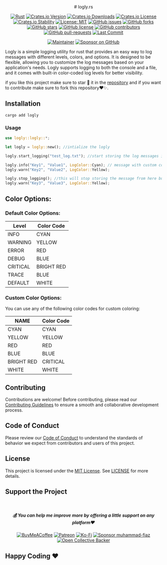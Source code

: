 <div align="center">
# logly.rs

[![Rust](https://github.com/muhammad-fiaz/logly-rs/actions/workflows/rust.yml/badge.svg)](https://github.com/muhammad-fiaz/logly-rs/actions/workflows/rust.yml)
[![Crates.io Version](https://img.shields.io/crates/v/logly)](https://crates.io/crates/logly)
[![Crates.io Downloads](https://img.shields.io/crates/d/logly)](https://crates.io/crates/logly)
[![Crates.io License](https://img.shields.io/crates/l/logly)](https://opensource.org/licenses/MIT)
[![Crates.io Stability](https://img.shields.io/badge/Crates.io%20Stability-Stable-green)](https://crates.io/crates/logly)
[![License: MIT](https://img.shields.io/badge/License-MIT-blue.svg)](https://opensource.org/licenses/MIT)
[![GitHub issues](https://img.shields.io/github/issues/muhammad-fiaz/logly-rs)](https://github.com/muhammad-fiaz/logly-rs/issues)
[![GitHub forks](https://img.shields.io/github/forks/muhammad-fiaz/logly-rs)](http://github.com/muhammad-fiaz/logly-rs/network)
[![GitHub stars](https://img.shields.io/github/stars/muhammad-fiaz/logly-rs)](http://github.com/muhammad-fiaz/logly-rs/stargazers)
[![GitHub license](https://img.shields.io/github/license/muhammad-fiaz/logly-rs)](https://github.com/muhammad-fiaz/logly-rs/blob/master/LICENSE)
[![GitHub contributors](https://img.shields.io/github/contributors/muhammad-fiaz/logly-rs)](https://github.com/muhammad-fiaz/logly-rs/graphs/contributors)
[![GitHub pull-requests](https://img.shields.io/github/issues-pr/muhammad-fiaz/logly-rs)](https://github.com/muhammad-fiaz/logly-rs/pulls)
[![Last Commit](https://img.shields.io/github/last-commit/muhammad-fiaz/logly-rs)](https://github.com/muhammad-fiaz/logly-rs)

[![Maintainer](https://img.shields.io/badge/Maintainer-muhammad--fiaz-blue)](https://github.com/muhammad-fiaz)
[![Sponsor on GitHub](https://img.shields.io/badge/Sponsor%20on%20GitHub-Become%20a%20Sponsor-blue)](https://github.com/sponsors/muhammad-fiaz)

</div>
Logly is a simple logging utility for rust that provides an easy way to log messages with different levels, colors, and options. It is designed to be flexible, allowing you to customize the log messages based on your application's needs. Logly supports logging to both the console and a file, and it comes with built-in color-coded log levels for better visibility.

if you like this project make sure to star 🌟 it in the [repository](https://github.com/muhammad-fiaz/logly-rs/) and if you want to contribute make sure to fork this repository❤✨.

## Installation
```shell
cargo add logly

```
### Usage

```rust
use logly::logly::*;

let logly = logly::new(); //intialize the logly

logly.start_logging("test_log.txt"); //start storing the log messages in txt, make sure to pass to create the file

logly.info("Key1", "Value1", LogColor::Cyan); // message with custom color if you don't want just set it None
logly.warn("Key2", "Value2", LogColor::Yellow);

logly.stop_logging(); //this will stop storing the message from here but it will display
logly.warn("Key3", "Value3", LogColor::Yellow);


```
## Color Options:

### Default Color Options:

| Level    | Color Code      |
| -------- | --------------- |
| INFO     | CYAN            |
| WARNING  | YELLOW          |
| ERROR    | RED             |
| DEBUG    | BLUE            |
| CRITICAL | BRIGHT RED      |
| TRACE    | BLUE            |
| DEFAULT  | WHITE           |

### Custom Color Options:

You can use any of the following color codes for custom coloring:

| NAME     | Color Code      |
|----------| --------------- |
| CYAN      | CYAN            |
| YELLOW   | YELLOW          |
|  RED       | RED             |
|  BLUE      | BLUE            |
| BRIGHT RED | CRITICAL     |
|WHITE   | WHITE           |


## Contributing
Contributions are welcome! Before contributing, please read our [Contributing Guidelines](CONTRIBUTING.md) to ensure a smooth and collaborative development process.

## Code of Conduct

Please review our [Code of Conduct](CODE_OF_CONDUCT.md) to understand the standards of behavior we expect from contributors and users of this project.

## License
This project is licensed under the [MIT License](). See [LICENSE](LICENSE) for more details.

## Support the Project
<br>
<div align="center">

<h5> <strong> 💰 You can help me improve more by offering a little support on any platform❤️</strong></h5>

[![BuyMeACoffee](https://img.shields.io/badge/Buy%20Me%20a%20Coffee-ffdd00?style=for-the-badge&logo=buy-me-a-coffee&logoColor=black)](https://buymeacoffee.com/muhammadfiaz) [![Patreon](https://img.shields.io/badge/Patreon-F96854?style=for-the-badge&logo=patreon&logoColor=white)](https://patreon.com/muhammadfiaz) [![Ko-Fi](https://img.shields.io/badge/Ko--fi-F16061?style=for-the-badge&logo=ko-fi&logoColor=white)](https://ko-fi.com/muhammadfiaz)
[![Sponsor muhammad-fiaz](https://img.shields.io/badge/Sponsor-%231EAEDB.svg?&style=for-the-badge&logo=GitHub-Sponsors&logoColor=white)](https://github.com/sponsors/muhammad-fiaz)
[![Open Collective Backer](https://img.shields.io/badge/Open%20Collective-Backer-%238CC84B?style=for-the-badge&logo=open-collective&logoColor=white)](https://opencollective.com/muhammadfiaz)
</div>



## Happy Coding ❤️
